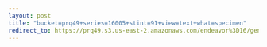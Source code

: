 ```yaml
---
layout: post
title: "bucket=prq49+series=16005+stint=91+view=text+what=specimen"
redirect_to: https://prq49.s3.us-east-2.amazonaws.com/endeavor%3D16/genomes/stage%3D0%2Bwhat%3Dgenerated/stint%3D91/series%3D16005/a%3Dgenome%2Bcriteria%3Dabundance%2Bmorph%3Dwildtype%2Bproc%3D0%2Bseries%3D16005%2Bstint%3D91%2Bthread%3D0%2Bvariation%3Dmaster%2Bext%3D.json.gz
---
```

